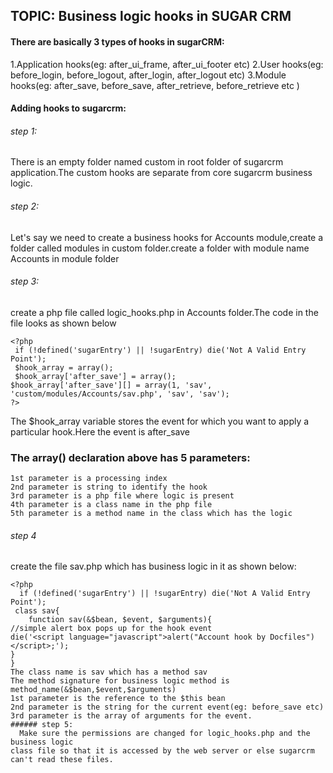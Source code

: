 ## TOPIC: Business logic hooks in SUGAR CRM
#### There are basically 3 types of hooks in sugarCRM:
 1.Application hooks(eg: after_ui_frame, after_ui_footer etc)
 2.User hooks(eg: before_login, before_logout, after_login, after_logout etc)
 3.Module hooks(eg: after_save, before_save, after_retrieve, before_retrieve etc )
#### Adding hooks to sugarcrm:
###### step 1: 
   There is an empty folder named custom in root folder of sugarcrm application.The
custom hooks are separate from core sugarcrm business logic.
###### step 2: 
   Let's say we need to create a business hooks for Accounts module,create a folder
called modules in custom folder.create a folder with module name Accounts in module folder
###### step 3:
   create a php file called logic_hooks.php in Accounts folder.The code in the file looks as shown below
```
<?php
 if (!defined('sugarEntry') || !sugarEntry) die('Not A Valid Entry   Point');
 $hook_array = array();
 $hook_array['after_save'] = array();
$hook_array['after_save'][] = array(1, 'sav', 'custom/modules/Accounts/sav.php', 'sav', 'sav');
?>
```
The $hook_array variable stores the event for which you want to apply a particular
hook.Here the event is after_save
### The array() declaration above has 5 parameters:
    1st parameter is a processing index
    2nd parameter is string to identify the hook
    3rd parameter is a php file where logic is present
    4th parameter is a class name in the php file
    5th parameter is a method name in the class which has the logic
###### step 4
  create the file sav.php which has business logic in it as shown below:
```
<?php
  if (!defined('sugarEntry') || !sugarEntry) die('Not A Valid Entry Point');
 class sav{
    function sav(&$bean, $event, $arguments){
//simple alert box pops up for the hook event
die('<script language="javascript">alert("Account hook by Docfiles")</script>;');
}
}
The class name is sav which has a method sav
The method signature for business logic method is
method_name(&$bean,$event,$arguments)
1st parameter is the reference to the $this bean
2nd parameter is the string for the current event(eg: before_save etc)
3rd parameter is the array of arguments for the event.
###### step 5:
  Make sure the permissions are changed for logic_hooks.php and the business logic
class file so that it is accessed by the web server or else sugarcrm can't read these files.
